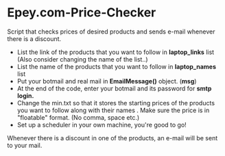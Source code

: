 # Epey.com-Price-Checker
Script that checks prices of desired products and sends e-mail whenever there is a discount.

* List the link of the products that you want to follow in **laptop_links** list (Also consider changing the name of the list..)
* List the name of the products that you want to follow in **laptop_names** list
* Put your botmail and real mail in **EmailMessage()** object. (**msg**)
* At the end of the code, enter your botmail and its password for **smtp login.**
* Change the min.txt so that it stores the starting prices of the products you want to follow along with their names . Make sure the price is in "floatable" format. (No comma, space etc.)
* Set up a scheduler in your own machine, you're good to go!

Whenever there is a discount in one of the products, an e-mail will be sent to your mail.



